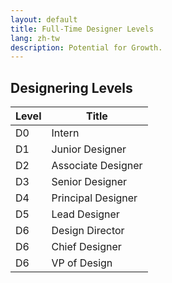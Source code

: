 ```yaml
---
layout: default
title: Full-Time Designer Levels
lang: zh-tw
description: Potential for Growth.
---
```


## Designering Levels

| Level | Title |
| --- | --- |
| D0 | Intern |
| D1 | Junior Designer | 
| D2 | Associate Designer |
| D3 | Senior Designer|
| D4 | Principal Designer |
| D5 | Lead Designer|
| D6 | Design Director |
| D6 | Chief Designer |
| D6 | VP of Design |